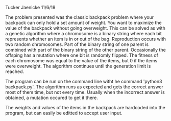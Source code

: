 Tucker Jaenicke
11/6/18

The problem presented was the classic backpack problem where your backpack
can only hold a set amount of weight. You want to maximize the value of 
the backpack without going overweight. This can be solved as with a genetic
algorithm where a chromosome is a binary string where each bit represents
whether an item is in or out of the bag. Reproduction occurs with two
random chromosomes. Part of the binary string of one parent is combined with
part of the binary string of the other parent. Occasionally the offsping has
a mutation where one bit is randomly flipped. The fitness of each chromosome
was equal to the value of the items, but 0 if the items were overweight.
The algorithm continues until the generation limit is reached.

The program can be run on the command line witht he command 
'python3 backpack.py'. The algorithm runs as expected and gets the correct
answer most of them time, but not every time. Usually when the incorrect
answer is obtained, a mutation occured to get it there.

The weights and values of the items in the backpack are hardcoded into the
program, but can easily be editted to accept user input.
